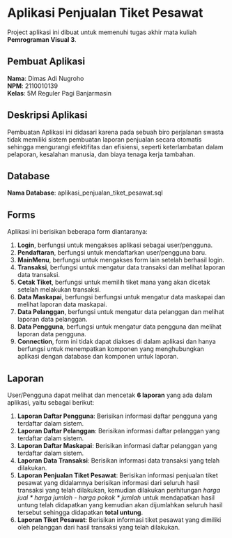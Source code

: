# Aplikasi Penjualan Tiket Pesawat
Project aplikasi ini dibuat untuk memenuhi tugas akhir mata kuliah **Pemrograman Visual 3**.

## Pembuat Aplikasi
 **Nama**: Dimas Adi Nugroho </br>
 **NPM**: 2110010139 </br>
 **Kelas**: 5M Reguler Pagi Banjarmasin

## Deskripsi Aplikasi
Pembuatan Aplikasi ini didasari karena pada sebuah biro perjalanan swasta tidak memiliki sistem pembuatan laporan penjualan secara otomatis sehingga mengurangi efektifitas dan efisiensi, seperti keterlambatan dalam pelaporan, kesalahan manusia, dan biaya tenaga kerja tambahan.

## Database
**Nama Database**: aplikasi_penjualan_tiket_pesawat.sql

## Forms
Aplikasi ini berisikan beberapa form diantaranya:
1. **Login**, berfungsi untuk mengakses aplikasi sebagai user/pengguna.
2. **Pendaftaran**, berfungsi untuk mendaftarkan user/pengguna baru.
3. **MainMenu**, berfungsi untuk mengakses form lain setelah berhasil login.
4. **Transaksi**, berfungsi untuk mengatur data transaksi dan melihat laporan data transaksi.
5. **Cetak Tiket**, berfungsi untuk memilih tiket mana yang akan dicetak setelah melakukan transaksi.
6. **Data Maskapai**, berfungsi berfungsi untuk mengatur data maskapai dan melihat laporan data maskapai.
7. **Data Pelanggan**, berfungsi untuk mengatur data pelanggan dan melihat laporan data pelanggan.
8. **Data Pengguna**, berfungsi untuk mengatur data pengguna dan melihat laporan data pengguna.
9. **Connection**, form ini tidak dapat diakses di dalam aplikasi dan hanya berfungsi untuk menempatkan komponen yang menghubungkan aplikasi dengan database dan komponen untuk laporan. 

## Laporan
User/Pengguna dapat melihat dan mencetak **6 laporan** yang ada dalam aplikasi, yaitu sebagai berikut:
1. **Laporan Daftar Pengguna**: Berisikan informasi daftar pengguna yang terdaftar dalam sistem.
2. **Laporan Daftar Pelanggan**: Berisikan informasi daftar pelanggan yang terdaftar dalam sistem.
3. **Laporan Daftar Maskapai**: Berisikan informasi daftar pelanggan yang terdaftar dalam sistem.
4. **Laporan Data Transaksi**: Berisikan informasi data transaksi yang telah dilakukan.
5. **Laporan Penjualan Tiket Pesawat**: Berisikan informasi penjualan tiket pesawat yang didalamnya berisikan informasi dari seluruh hasil transaksi yang telah dilakukan, kemudian dilakukan perhitungan *harga jual * harga jumlah - harga pokok * jumlah* untuk mendapatkan hasil untung telah didapatkan yang kemudian akan dijumlahkan seluruh hasil tersebut sehingga didapatkan **total untung**.
6. **Laporan Tiket Pesawat**: Berisikan informasi tiket pesawat yang dimiliki oleh pelanggan dari hasil transaksi yang telah dilakukan.
